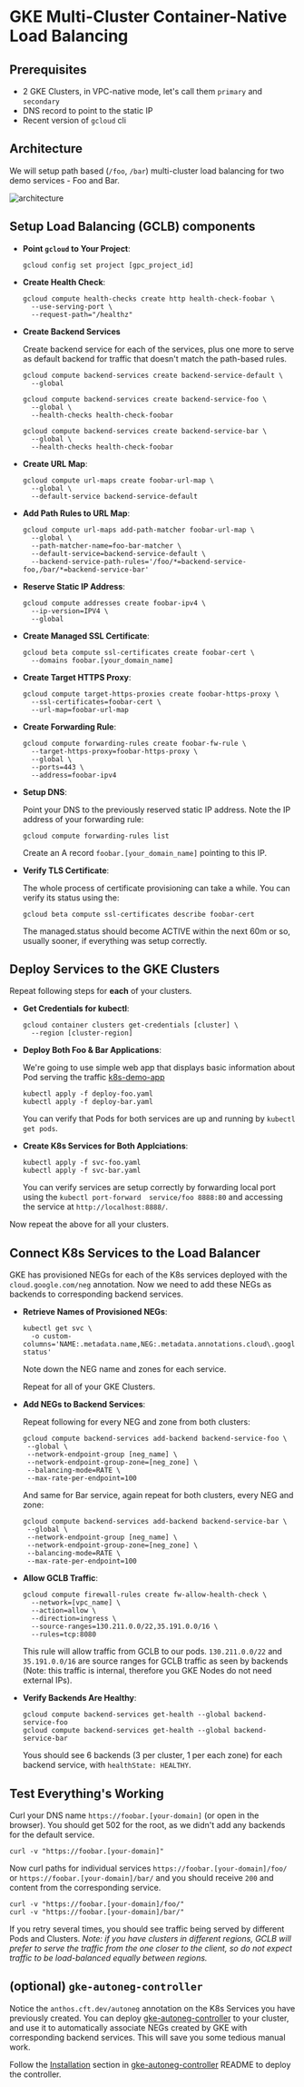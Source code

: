 # GKE Multi-Cluster Container-Native Load Balancing

## Prerequisites

- 2 GKE Clusters, in VPC-native mode, let's call them `primary` and `secondary`
- DNS record to point to the static IP
- Recent version of `gcloud` cli

## Architecture

We will setup path based (`/foo`, `/bar`) multi-cluster load balancing for two demo services - Foo and Bar.

![architecture](imgs/arch.jpg)

## Setup Load Balancing (GCLB) components

- **Point `gcloud` to Your Project**:
  ```
  gcloud config set project [gpc_project_id]
  ```

- **Create Health Check**:
  ```
  gcloud compute health-checks create http health-check-foobar \
    --use-serving-port \
    --request-path="/healthz"
  ```

- **Create Backend Services**
  
  Create backend service for each of the services, plus one more to serve as default backend for traffic that doesn't match the path-based rules.
  
  ```
  gcloud compute backend-services create backend-service-default \
    --global

  gcloud compute backend-services create backend-service-foo \
    --global \
    --health-checks health-check-foobar

  gcloud compute backend-services create backend-service-bar \
    --global \
    --health-checks health-check-foobar
  ```

- **Create URL Map**:
  ```
  gcloud compute url-maps create foobar-url-map \
    --global \
    --default-service backend-service-default
  ```

- **Add Path Rules to URL Map**:
  ```
  gcloud compute url-maps add-path-matcher foobar-url-map \
    --global \
    --path-matcher-name=foo-bar-matcher \
    --default-service=backend-service-default \
    --backend-service-path-rules='/foo/*=backend-service-foo,/bar/*=backend-service-bar'
  ```

- **Reserve Static IP Address**:
  ```
  gcloud compute addresses create foobar-ipv4 \
    --ip-version=IPV4 \
    --global
  ```

- **Create Managed SSL Certificate**:
  ```
  gcloud beta compute ssl-certificates create foobar-cert \ 
    --domains foobar.[your_domain_name]
  ```

- **Create Target HTTPS Proxy**:
  ```
  gcloud compute target-https-proxies create foobar-https-proxy \
    --ssl-certificates=foobar-cert \
    --url-map=foobar-url-map
  ```

- **Create Forwarding Rule**:
  ```
  gcloud compute forwarding-rules create foobar-fw-rule \
    --target-https-proxy=foobar-https-proxy \
    --global \
    --ports=443 \
    --address=foobar-ipv4
  ```

- **Setup DNS**:

  Point your DNS to the previously reserved static IP address. 
  Note the IP address of your forwarding rule:
  ```
  gcloud compute forwarding-rules list
  ```
  Create an A record `foobar.[your_domain_name]` pointing to this IP.

- **Verify TLS Certificate**:

  The whole process of certificate provisioning can take a while. You can verify its status using the:
  ```
  gcloud beta compute ssl-certificates describe foobar-cert
  ```
  The managed.status should become ACTIVE within the next 60m or so, usually sooner, if everything was setup correctly.

## Deploy Services to the GKE Clusters

  Repeat following steps for **each** of your clusters.

- **Get Credentials for kubectl**:
  ```
  gcloud container clusters get-credentials [cluster] \
    --region [cluster-region]
  ```

- **Deploy Both Foo & Bar Applications**:

  We're going to use simple web app that displays basic information about Pod serving the traffic [k8s-demo-app][1]

  [1]: https://github.com/stepanstipl/k8s-demo-app

  ```
  kubectl apply -f deploy-foo.yaml
  kubectl apply -f deploy-bar.yaml
  ```
  You can verify that Pods for both services are up and running by `kubectl get pods`.

- **Create K8s Services for Both Applciations**:
  ```
  kubectl apply -f svc-foo.yaml
  kubectl apply -f svc-bar.yaml
  ```
  You can verify services are setup correctly by forwarding local port using the `kubectl port-forward  service/foo 8888:80` and accessing the service at `http://localhost:8888/`.

Now repeat the above for all your clusters.

## Connect K8s Services to the Load Balancer

GKE has provisioned NEGs for each of the K8s services deployed with the `cloud.google.com/neg` annotation. Now we need to add these NEGs as backends to corresponding backend services.

- **Retrieve Names of Provisioned NEGs**:
  ```
  kubectl get svc \
    -o custom-columns='NAME:.metadata.name,NEG:.metadata.annotations.cloud\.google\.com/neg-status'
  ```
  Note down the NEG name and zones for each service.

  Repeat for all of your GKE Clusters.

- **Add NEGs to Backend Services**:

  Repeat following for every NEG and zone from both clusters:
  ```
  gcloud compute backend-services add-backend backend-service-foo \
   --global \
   --network-endpoint-group [neg_name] \
   --network-endpoint-group-zone=[neg_zone] \
   --balancing-mode=RATE \
   --max-rate-per-endpoint=100
  ```

  And same for Bar service, again repeat for both clusters, every NEG and zone:
  ```
  gcloud compute backend-services add-backend backend-service-bar \
   --global \
   --network-endpoint-group [neg_name] \
   --network-endpoint-group-zone=[neg_zone] \
   --balancing-mode=RATE \
   --max-rate-per-endpoint=100
  ```
 
- **Allow GCLB Traffic**:
  ```
  gcloud compute firewall-rules create fw-allow-health-check \
    --network=[vpc_name] \
    --action=allow \
    --direction=ingress \
    --source-ranges=130.211.0.0/22,35.191.0.0/16 \
    --rules=tcp:8080
  ```
  This rule will allow traffic from GCLB to our pods. `130.211.0.0/22` and `35.191.0.0/16` are source ranges for GCLB traffic as seen by backends (Note: this traffic is internal, therefore you GKE Nodes do not need external IPs).

- **Verify Backends Are Healthy**:
  ```
  gcloud compute backend-services get-health --global backend-service-foo
  gcloud compute backend-services get-health --global backend-service-bar
  ```
  Yous should see 6 backends (3 per cluster, 1 per each zone) for each backend service, with `healthState: HEALTHY`.

## Test Everything's Working

Curl your DNS name `https://foobar.[your-domain]` (or open in the browser). You should get 502 for the root, as we didn't add any backends for the default service.
```
curl -v "https://foobar.[your-domain]"
```

Now curl paths for individual services `https://foobar.[your-domain]/foo/` or `https://foobar.[your-domain]/bar/` and you should receive `200` and content from the corresponding service.

```
curl -v "https://foobar.[your-domain]/foo/"
curl -v "https://foobar.[your-domain]/bar/"
```

If you retry several times, you should see traffic being served by different Pods and Clusters. *Note: if you have clusters in different regions, GCLB will prefer to serve the traffic from the one closer to the client, so do not expect traffic to be load-balanced equally between regions.*

## (optional) `gke-autoneg-controller`

Notice the `anthos.cft.dev/autoneg` annotation on the K8s Services you have previously created. You can deploy [gke-autoneg-controller][1] to your cluster, and use it to automatically associate NEGs created by GKE with corresponding backend services. This will save you some tedious manual work.

Follow the [Installation][2] section in [gke-autoneg-controller][1] README to deploy the controller. 

[1]: https://github.com/GoogleCloudPlatform/gke-autoneg-controller
[2]: https://github.com/GoogleCloudPlatform/gke-autoneg-controller#installation
